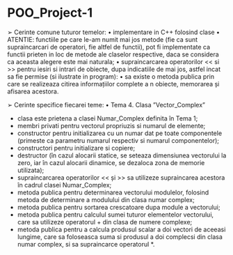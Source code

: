 # POO_Project-1

➢ Cerinte comune tuturor temelor:
• implementare in C++ folosind clase • ATENTIE: functiile pe care le-am numit mai jos metode (fie ca sunt supraincarcari de operatori, fie altfel de functii), pot fi implementate ca functii prieten in loc de metode ale claselor respective, daca se considera ca aceasta alegere este mai naturala; • supraincarcarea operatorilor << si >> pentru iesiri si intrari de obiecte, dupa indicatiile de mai jos, astfel incat sa fie permise (si ilustrate in program): • sa existe o metoda publica prin care se realizeaza citirea informațiilor complete a n obiecte, memorarea și afisarea acestora.

➢ Cerinte specifice fiecarei teme: • Tema 4. Clasa ”Vector_Complex” 
- clasa este prietena a clasei Numar_Complex definita în Tema 1;
- membri privati pentru vectorul propriuzis si numarul de elemente; 
- constructor pentru initializarea cu un numar dat pe toate componentele (primeste ca parametru numarul respectiv si numarul componentelor); 
- constructori pentru initializare si copiere; 
- destructor (în cazul alocarii statice, se seteaza dimensiunea vectorului la zero, iar în cazul alocarii dinamice, se dezaloca zona de memorie utilizata);
- supraincarcarea operatorilor << și >> sa utilizeze supraincarea acestora în cadrul clasei Numar_Complex; 
- metoda publica pentru determinarea vectorului modulelor, folosind metoda de determinare a modulului din clasa numar complex;
- metoda publica pentru sortarea crescatoare dupa module a vectorului; 
- metoda publica pentru calculul sumei tuturor elementelor vectorului, care sa utilizeze operatorul + din clasa de numere complexe;
- metoda publica pentru a calcula produsul scalar a doi vectori de aceeasi lungime, care sa foloseasca suma si produsul a doi complecsi din clasa numar complex, si sa supraincarce operatorul *.
